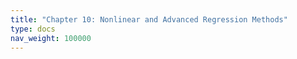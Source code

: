 ```yaml
---
title: "Chapter 10: Nonlinear and Advanced Regression Methods"
type: docs
nav_weight: 100000
---
```

